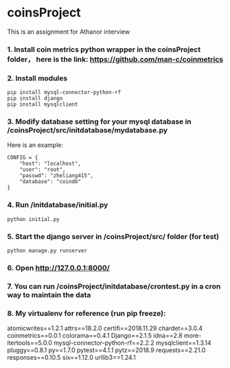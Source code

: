 # coinsProject
This is an assignment for Athanor interview
### 1. Install coin metrics python wrapper in the coinsProject folder， here is the link: https://github.com/man-c/coinmetrics

### 2. Install modules 
```
pip install mysql-connector-python-rf
pip install django
pip install mysqlclient
```
### 3. Modify database setting for your mysql database in /coinsProject/src/initdatabase/mydatabase.py

Here is an example:
```
CONFIG = {
	"host": "localhost",
  	"user": "root",
 	"passwd": "zheliang415",
 	"database": "coindb"
}
```

### 4. Run /initdatabase/initial.py
```
python initial.py
```

### 5. Start the django server in /coinsProject/src/ folder (for test)
```
python manage.py runserver
```

### 6. Open http://127.0.0.1:8000/

### 7. You can run /coinsProject/initdatabase/crontest.py in a cron way to maintain the data

### 8. My virtualenv for reference (run pip freeze):

atomicwrites==1.2.1
attrs==18.2.0
certifi==2018.11.29
chardet==3.0.4
coinmetrics==0.0.1
colorama==0.4.1
Django==2.1.5
idna==2.8
more-itertools==5.0.0
mysql-connector-python-rf==2.2.2
mysqlclient==1.3.14
pluggy==0.8.1
py==1.7.0
pytest==4.1.1
pytz==2018.9
requests==2.21.0
responses==0.10.5
six==1.12.0
urllib3==1.24.1
